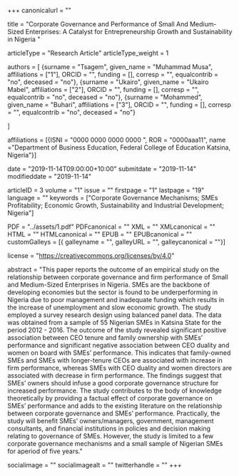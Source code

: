+++
canonicalurl = ""

title = "Corporate Governance and Performance of Small And Medium-Sized Enterprises: A Catalyst for Entrepreneurship Growth and Sustainability in Nigeria "

articleType = "Research Article"
articleType_weight = 1

authors = [
  {surname = "Tsagem",  given_name = "Muhammad Musa",  affiliations = ["1"],  ORCID = "", funding = [], corresp = "", equalcontrib = "no", deceased = "no"},
  {surname = "Ukairo",  given_name = "Ukairo Mabel",  affiliations = ["2"],  ORCID = "", funding = [], corresp = "", equalcontrib = "no", deceased = "no"},
  {surname = "Mohammed",  given_name = "Buhari",  affiliations = ["3"],  ORCID = "", funding = [], corresp = "", equalcontrib = "no", deceased = "no"}
  
]

affiliations = [{ISNI = "0000 0000 0000 0000 ", ROR = "0000aaa11", name ="Department of Business Education, Federal College of Education Katsina, Nigeria"}]

date = "2019-11-14T09:00:00+10:00"
submitdate = "2019-11-14"
modifieddate = "2019-11-14"

articleID = 3
volume = "1"
issue = ""
firstpage = "1"
lastpage = "19"
language = ""
keywords = ["Corporate Governance Mechanisms; SMEs Profitability; Economic Growth, Sustainability and Industrial Development; Nigeria"]


PDF = "../assets/1.pdf"
PDFcanonical = ""
XML = ""
XMLcanonical = ""
HTML = ""
HTMLcanonical = ""
EPUB = ""
EPUBcanonical = ""
customGalleys = [{ galleyname = "", galleyURL = "", galleycanonical = ""}]

license = "https://creativecommons.org/licenses/by/4.0"

abstract = "This paper reports the outcome of an empirical study on the relationship between corporate governance and firm performance of Small and Medium-Sized Enterprises in Nigeria. SMEs are the backbone of developing economies but the sector is found to be underperforming in Nigeria due to poor management and inadequate funding which results in the increase of unemployment and slow economic growth. The study employed a survey research design using balanced panel data. The data was obtained from a sample of 55 Nigerian SMEs in Katsina State for the period 2012 - 2016. The outcome of the study revealed significant positive association between CEO tenure and family ownership with SMEs’ performance and significant negative association between CEO duality and women on board with SMEs’ performance. This indicates that family-owned SMEs and SMEs with longer-tenure CEOs are associated with increase in firm performance, whereas SMEs with CEO duality and women directors are associated with decrease in firm performance. The findings suggest that SMEs’ owners should infuse a good corporate governance structure for increased performance. The study contributes to the body of knowledge theoretically by providing a factual effect of corporate governance on SMEs’ performance and adds to the existing literature on the relationship between corporate governance and SMEs’ performance. Practically, the study will benefit SMEs’ owners/managers, government, management consultants, and financial institutions in policies and decision making relating to governance of SMEs. However, the study is limited to a few corporate governance mechanisms and a small sample of Nigerian SMEs for aperiod of five years."


socialimage = ""
socialimagealt = ""
twitterhandle = ""
+++

